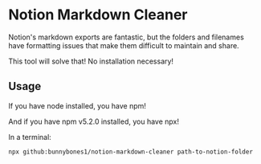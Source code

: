 # Notion Markdown Cleaner

Notion's markdown exports are fantastic, but the folders and filenames have formatting issues that make them difficult to maintain and share.

This tool will solve that! No installation necessary!

## Usage

If you have node installed, you have npm! 

And if you have npm v5.2.0 installed, you have npx!

In a terminal:

`npx github:bunnybones1/notion-markdown-cleaner path-to-notion-folder`
